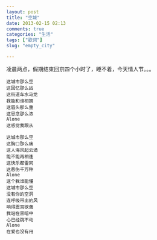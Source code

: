 ```yaml
---
layout: post
title: "空城"
date: 2013-02-15 02:13
comments: true
categories: "生活"
tags: ["歌词"]
slug: "empty_city"

---
```


凌晨两点，假期结束回京四个小时了，睡不着，今天情人节。。。


```
这城市那么空
这回忆那么凶
这街道车水马龙
我能和谁相拥
这眉头那么重
这思念那么浓
Alone
这感觉我跟从
```
<!-- more -->
```
这城市那么空
这胸口那么痛
这人海风起云涌
能不能再相逢
这快乐都雷同
这悲伤千万种
Alone
这个我谁能懂
这城市那么空
没有你的空洞
连呼吸带出的风
响得震耳欲聋
我站在黑暗中
心已经跳不动
Alone
在爱也没有用
```

